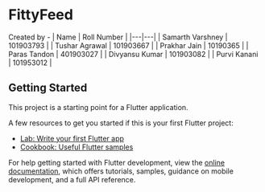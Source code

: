 # FittyFeed

Created by - 
| Name | Roll Number |
|---|---|
| Samarth Varshney | 101903793 |
| Tushar Agrawal | 101903667 |
| Prakhar Jain | 10190365 |
| Paras Tandon | 401903027 |
| Divyansu Kumar | 101903082 |
| Purvi Kanani | 101953012 |


## Getting Started

This project is a starting point for a Flutter application.

A few resources to get you started if this is your first Flutter project:

- [Lab: Write your first Flutter app](https://docs.flutter.dev/get-started/codelab)
- [Cookbook: Useful Flutter samples](https://docs.flutter.dev/cookbook)

For help getting started with Flutter development, view the
[online documentation](https://docs.flutter.dev/), which offers tutorials,
samples, guidance on mobile development, and a full API reference.

